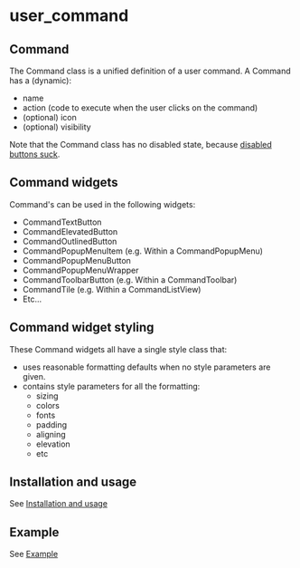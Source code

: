 # user_command

## Command
The Command class is a unified definition of a user command.
A Command has a (dynamic):
 - name
 - action (code to execute when the user clicks on the command)
 - (optional) icon
 - (optional) visibility

Note that the Command class has no disabled state, because [disabled buttons suck](https://axesslab.com/disabled-buttons-suck/).

## Command widgets
Command's can be used in the following widgets:
 - CommandTextButton
 - CommandElevatedButton
 - CommandOutlinedButton
 - CommandPopupMenuItem (e.g. Within a CommandPopupMenu)
 - CommandPopupMenuButton
 - CommandPopupMenuWrapper
 - CommandToolbarButton (e.g. Within a CommandToolbar)
 - CommandTile (e.g. Within a CommandListView)
 - Etc...

## Command widget styling
These Command widgets all have a single style class that:
 - uses reasonable formatting defaults when no style parameters are given.
 - contains style parameters for all the formatting:
   - sizing
   - colors
   - fonts
   - padding
   - aligning
   - elevation
   - etc

## Installation and usage

See [Installation and usage](https://pub.dev/packages/user_command/install)

## Example

See [Example](https://pub.dev/packages/user_command/example)

[//]: # (TODO ## Online Demo See [Online demo])